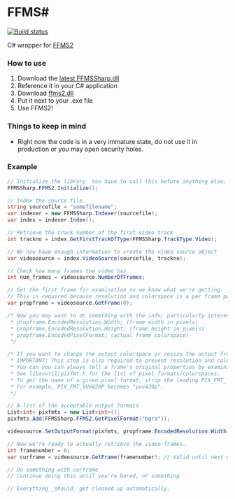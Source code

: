 FFMS#
=====

[![Build status](https://ci.appveyor.com/api/projects/status/mamdalshsmrq49rh)](https://ci.appveyor.com/project/nixxquality/ffmssharp)

C# wrapper for [FFMS2](//github.com/ffms/ffms2)

### How to use
1. Download the [latest FFMSSharp.dll](//github.com/nixxquality/FFMSSharp/releases)
2. Reference it in your C# application
3. Download [ffms2.dll](//github.com/ffms/ffms2/releases)
4. Put it next to your .exe file
5. Use FFMS2!

### Things to keep in mind
- Right now the code is in a very immature state, do not use it in production or you may open security holes.

### Example
```C#
// Initialize the library. You have to call this before anything else.
FFMSSharp.FFMS2.Initialize();

// Index the source file.
string sourcefile = "somefilename";
var indexer = new FFMSSharp.Indexer(sourcefile);
var index = indexer.Index();

// Retrieve the track number of the first video track
int trackno = index.GetFirstTrackOfType(FFMSSharp.TrackType.Video);

// We now have enough information to create the video source object
var videosource = index.VideoSource(sourcefile, trackno);

// Check how many frames the video has
int num_frames = videosource.NumberOfFrames;

// Get the first frame for examination so we know what we're getting.
// This is required because resolution and colorspace is a per frame property and NOT global for the video.
var propframe = videosource.GetFrame(0);

/* Now you may want to do something with the info; particularly interesting values are:
 * propframe.EncodedResolution.Width; (frame width in pixels)
 * propframe.EncodedResolution.Height; (frame height in pixels)
 * propframe.EncodedPixelFormat; (actual frame colorspace)
 */

/* If you want to change the output colorspace or resize the output frame size, now is the time to do it.
 * IMPORTANT: This step is also required to prevent resolution and colorspace changes midstream.
 * You can you can always tell a frame's original properties by examining the Encoded* properties in FFMSSharp.Frame.
 * See libavutil/pixfmt.h for the list of pixel formats/colorspaces.
 * To get the name of a given pixel format, strip the leading PIX_FMT_ and convert to lowercase.
 * For example, PIX_FMT_YUV420P becomes "yuv420p".
 */

// A list of the acceptable output formats
List<int> pixfmts = new List<int>();
pixfmts.Add(FFMSSharp.FFMS2.GetPixelFormat("bgra"));

videosource.SetOutputFormat(pixfmts, propframe.EncodedResolution.Width, propframe.EncodedResolution.Height, FFMSSharp.Resizer.Bicubic);

// Now we're ready to actually retrieve the video frames.
int framenumber = 0;
var curframe = videosource.GetFrame(framenumber); // Valid until next call to GetFrame on the same video object

// Do something with curframe
// Continue doing this until you're bored, or something

// Everything _should_ get cleaned up automatically.
```
